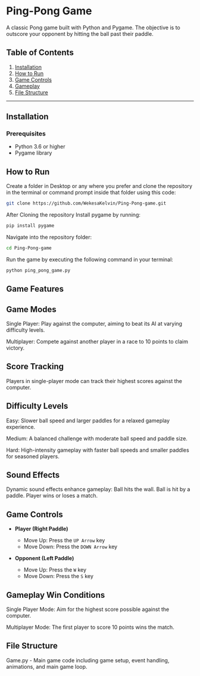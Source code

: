 # Ping-Pong Game

A classic Pong game built with Python and Pygame. The objective is to outscore your opponent by hitting the ball past their paddle.

## Table of Contents
1. [Installation](#installation)
2. [How to Run](#how-to-run)
3. [Game Controls](#game-controls)
4. [Gameplay](#gameplay)
5. [File Structure](#file-structure)

---

## Installation

### Prerequisites
- Python 3.6 or higher
- Pygame library

## How to Run
Create a folder in Desktop or any where you prefer and clone the repository in the terminal or command prompt inside that folder using this code:

```bash
git clone https://github.com/WekesaKelvin/Ping-Pong-game.git
```
After Cloning the repository Install pygame by running:

```bash
pip install pygame
```
Navigate into the repository folder:

```bash
cd Ping-Pong-game
```
Run the game by executing the following command in your terminal:

```bash
python ping_pong_game.py
```
## Game Features
## Game Modes
Single Player: Play against the computer, aiming to beat its AI at varying difficulty levels.

Multiplayer: Compete against another player in a race to 10 points to claim victory.

## Score Tracking
Players in single-player mode can track their highest scores against the computer.

## Difficulty Levels
Easy: Slower ball speed and larger paddles for a relaxed gameplay experience.

Medium: A balanced challenge with moderate ball speed and paddle size.

Hard: High-intensity gameplay with faster ball speeds and smaller paddles for seasoned players.

## Sound Effects
Dynamic sound effects enhance gameplay:
Ball hits the wall.
Ball is hit by a paddle.
Player wins or loses a match.

## Game Controls
- **Player (Right Paddle)**  
  - Move Up: Press the `UP Arrow` key
  - Move Down: Press the `DOWN Arrow` key

- **Opponent (Left Paddle)**  
  - Move Up: Press the `W` key
  - Move Down: Press the `S` key

## Gameplay Win Conditions

Single Player Mode: Aim for the highest score possible against the computer.

Multiplayer Mode: The first player to score 10 points wins the match.

## File Structure
Game.py - Main game code including game setup, event handling, animations, and main game loop.
